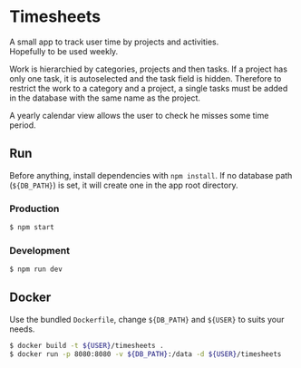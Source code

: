 # Timesheets

A small app to track user time by projects and activities.  
Hopefully to be used weekly.

Work is hierarchied by categories, projects and then tasks. If a project has only one task, it is autoselected and the task field is hidden. 
Therefore to restrict the work to a category and a project, a single tasks must be added in the database with the same name as the project.

A yearly calendar view allows the user to check he misses some time period.

## Run

Before anything, install dependencies with `npm install`.
If no database path (`${DB_PATH}`) is set, it will create one in the app root directory.

### Production

```bash
$ npm start
```

### Development

```bash
$ npm run dev
```

## Docker

Use the bundled `Dockerfile`, change `${DB_PATH}` and `${USER}` to suits your needs.

```bash
$ docker build -t ${USER}/timesheets .
$ docker run -p 8080:8080 -v ${DB_PATH}:/data -d ${USER}/timesheets
```